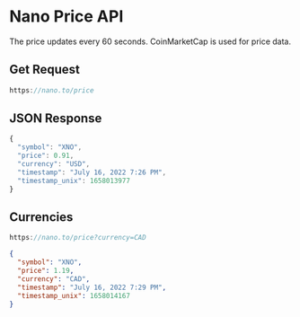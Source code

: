 # Nano Price API

The price updates every 60 seconds. CoinMarketCap is used for price data.

## Get Request

```js
https://nano.to/price
```

## JSON Response

```javascript
{
  "symbol": "XNO",
  "price": 0.91,
  "currency": "USD",
  "timestamp": "July 16, 2022 7:26 PM",
  "timestamp_unix": 1658013977
}
```

## Currencies

```js
https://nano.to/price?currency=CAD
```

```json
{
  "symbol": "XNO",
  "price": 1.19,
  "currency": "CAD",
  "timestamp": "July 16, 2022 7:29 PM",
  "timestamp_unix": 1658014167
}
```